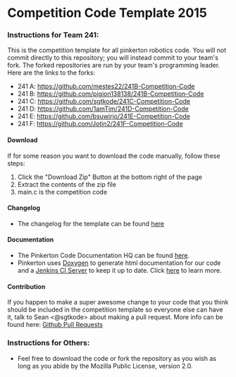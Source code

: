 # Competition Code Template 2015

### Instructions for Team 241:

This is the competition template for all pinkerton robotics code. You will not commit directly to this repository; you will instead commit to your team's fork. The forked repositories are run by your team's programming leader. Here are the links to the forks:

- 241 A: https://github.com/mestes22/241B-Competition-Code
- 241 B: https://github.com/pigion138138/241B-Competition-Code
- 241 C: https://github.com/sgtkode/241C-Competition-Code
- 241 D: https://github.com/1amTim/241D-Competition-Code
- 241 E: https://github.com/bsuwirjo/241E-Competition-Code
- 241 F: https://github.com/Jotin2/241F-Competition-Code

#### Download
If for some reason you want to download the code manually, follow these steps:
  1. Click the "Download Zip" Button at the bottom right of the page
  2. Extract the contents of the zip file
  3. main.c is the competition code

#### Changelog
  * The changelog for the template can be found [here](https://github.com/pinkertonrobotics/competition-template-2015/commits/master)

#### Documentation
  * The Pinkerton Code Documentation HQ can be found [here](http://pinkertonrobotics.github.io).
  * Pinkerton uses [Doxygen](http://www.stack.nl/~dimitri/doxygen/) to generate html documentation for our code and a [Jenkins CI Server](https://jenkins-ci.org/) to keep it up to date. Click [here](http://pinkertonrobotics.github.io/about) to learn more.

#### Contribution
If you happen to make a super awesome change to your code that you think should be included in the competition template so everyone else can have it, talk to Sean <@sgtkode> about making a pull request. More info can be found here: [Github Pull Requests](https://help.github.com/articles/using-pull-requests/)

### Instructions for Others:
  * Feel free to download the code or fork the repository as you wish as long as you abide by the Mozilla Public License, version 2.0.
